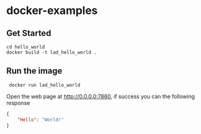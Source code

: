 # docker-examples

## Get Started
```shell
cd hello_world
docker build -t lad_hello_world .
```

## Run the image

```shell
 docker run lad_hello_world
```

Open the web page at http://0.0.0.0:7860, if success you can the following response 

```json
{
    "Hello": "World!"
}
```
